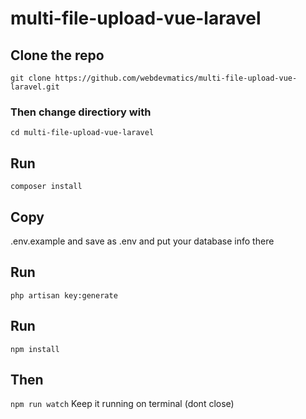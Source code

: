 # multi-file-upload-vue-laravel

## Clone the repo

`git clone https://github.com/webdevmatics/multi-file-upload-vue-laravel.git`

### Then change directiory with

`cd multi-file-upload-vue-laravel`

## Run
 `composer install`

## Copy
 .env.example and save as .env and put your database info there

## Run
 `php artisan key:generate`

## Run
 `npm install`

## Then 
`npm run watch`
Keep it running on terminal (dont close)
